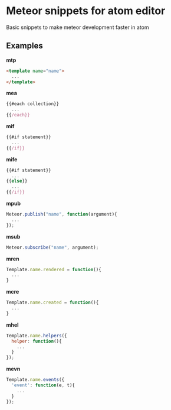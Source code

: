 # Meteor snippets for atom editor

Basic snippets to make meteor development faster in atom

## Examples

**mtp**

```html
<template name="name">
  ...
</template>
```

**mea**

```javascript
{{#each collection}}
  ...
{{/each}}
```

**mif**

```javascript
{{#if statement}}
  ...
{{/if}}
```

**mife**

```javascript
{{#if statement}}
  ...
{{else}}
  ...
{{/if}}
```

**mpub**

```javascript
Meteor.publish("name", function(argument){
  ...
});
```

**msub**

```javascript
Meteor.subscribe("name", argument);
```

**mren**

```javascript
Template.name.rendered = function(){
  ...
}
```

**mcre**

```javascript
Template.name.created = function(){
  ...
}
```

**mhel**

```javascript
Template.name.helpers({
  helper: function(){
    ...
  }
});
```

**mevn**

```javascript
Template.name.events({
  'event': function(e, t){
    ...
  }
});
```
